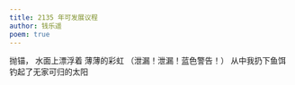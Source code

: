 ```yaml
---
title: 2135 年可发展议程
author: 钱乐遥
poem: true
---
```


抛锚，
水面上漂浮着
薄薄的彩虹
（泄漏！泄漏！蓝色警告！）
从中我扔下鱼饵
钓起了无家可归的太阳

